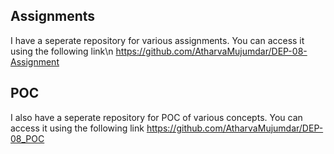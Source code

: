 ## Assignments

I have a seperate repository for various assignments. You can access it using the following link\n
https://github.com/AtharvaMujumdar/DEP-08-Assignment


## POC

I also have a seperate repository for POC of various concepts. You can access it using the following link
https://github.com/AtharvaMujumdar/DEP-08_POC
